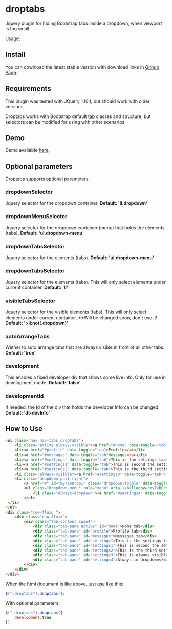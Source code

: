 droptabs
========

Jquery plugin for hiding Bootstrap tabs inside a dropdown, when viewport is too small.

Usage:

Install
-------

You can download the latest stable version with download links in [Github Page](https://github.com/pippogsm/droptabs).

Requirements
------------

This plugin was tested with JQuery 1.10.1, but should work with older versions.

Droptabs works with Bootstrap default [tab](http://getbootstrap.com/javascript/#tabs) classes and structure, but selectors can be modified for using with other scenarios.

Demo
------------
Demo available [here](http://pippogsm.github.io/droptabs/).

Optional parameters
-------------------

Droptabs supports optional parameters.

### dropdownSelector
Jquery selector for the dropdown container.
**Default: 'li.dropdown'**

### dropdownMenuSelector
Jquery selector for the dropdown container (menu) that holds the elements (tabs).
**Default: 'ul.dropdown-menu'**

### dropdownTabsSelector
Jquery selector for the elements (tabs).
**Default: 'ul.dropdown-menu'**

### dropdownTabsSelector
Jquery selector for the elements (tabs). This will only select elements under current container.
**Default: 'li'**

### visibleTabsSelector
Jquery selector for the visible elements (tabs). This will only select elements under current container.
**Will be changed soon, don't use it!
**Default: '>li:not(.dropdown)'**

### autoArrangeTabs
Wether to auto arrange tabs that are always visible in front of all other tabs.
**Default: 'true'**

### development
This enables a fixed developer div that shows some live info. Only for use in development mode.
**Default: 'false'**

### developmentId
If needed, the Id of the div that holds the developer info can be changed.
**Default: 'dt-devInfo'**

How to Use
----------

```html
<ul class="nav nav-tabs droptabs">
	<li class="active always-visible"><a href="#home" data-toggle="tab">Home</a></li>
	<li><a href="#profile" data-toggle="tab">Profile</a></li>
	<li><a href="#messages" data-toggle="tab"Messages</a></li>
	<li><a href="#settings" data-toggle="tab">This is the settings tab</a></li>
	<li><a href="#settings1" data-toggle="tab">This is second the settings tab</a></li>
	<li><a href="#settings2" data-toggle="tab">This is the third settings tab</a></li>
	<li class="always-visible"><a href="#settings3" data-toggle="tab">This is always visible</a></li>
	<li class="dropdown pull-right">
		<a href="#" id="myTabDrop1" class="dropdown-toggle" data-toggle="dropdown">Dropdown <b class="caret"></b></a>
		<ul class="dropdown-menu" role="menu" aria-labelledby="myTabDrop1">
			<li class="always-dropdown"><a href="#settings4" data-toggle="tab">Always in dropdown</a></li>
		</ul>
 </li>
</ul>
<div class="row-fluid ">
	<div class="row-fluid">
		<div class="tab-content span4">
			<div class="tab-pane active" id="home">Home tab</div>
			<div class="tab-pane" id="profile">Profile tab</div>
			<div class="tab-pane" id="messages">Messages tab</div>
			<div class="tab-pane" id="settings">This is the settings tab</div>
			<div class="tab-pane" id="settings1">This is second the settings tab</div>
			<div class="tab-pane" id="settings2">This is the third settings tab</div>
			<div class="tab-pane" id="settings3">This is always visible</div>
			<div class="tab-pane" id="settings4">Always in dropdown</div>
		</div>
	</div>
</div>
```
When the html document is like above, just use like this:
```javascript
$(".droptabs").droptabs();
```

With optional parameters:
```javascript
$(".droptabs").droptabs({
	development:true
});
```